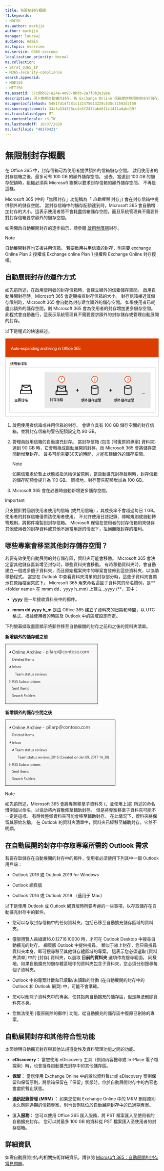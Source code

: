 ```yaml
---
title: 無限制封存概觀
f1.keywords:
- NOCSH
ms.author: markjjo
author: markjjo
manager: laurawi
audience: Admin
ms.topic: overview
ms.service: O365-seccomp
localization_priority: Normal
ms.collection:
- Strat_O365_IP
- M365-security-compliance
search.appverid:
- MOE150
- MET150
ms.assetid: 37cdbb02-a24a-4093-8bdb-2a7f0b3a19ee
description: 深入瞭解自動擴充封存，為 Exchange Online 信箱提供無限制的封存儲存。
ms.openlocfilehash: 5481fd14f281c132475613228c835c72592d2f59
ms.sourcegitcommit: 33afa334328cc4e3f2474abd611c1411adabd39f
ms.translationtype: MT
ms.contentlocale: zh-TW
ms.lasthandoff: 10/07/2020
ms.locfileid: "48370421"
---
```

# <a name="overview-of-unlimited-archiving"></a>無限制封存概觀

在 Office 365 中，封存信箱可為使用者提供額外的信箱儲存空間。 啟用使用者的封存信箱之後，最多可有 100 GB 的額外儲存空間。 過去，當達到 100 GB 的儲存配額時，組織必須與 Microsoft 聯繫以要求封存信箱的額外儲存空間。 不再是這樣。

Microsoft 365 (中的「無限封存」功能稱為「 *自動展開* 封存」) 會在封存信箱中提供額外的儲存空間。 當封存信箱中的儲存配額達到時，Microsoft 365 會自動增加封存的大小，這表示使用者將不會耗盡信箱儲存空間，而且系統管理員不需要針對封存信箱要求額外的儲存空間。

如需開啟自動展開封存的逐步指示，請參閱 [啟用無限期](enable-unlimited-archiving.md)封存。

> [!NOTE]
> 自動展開封存也支援共用信箱。 若要啟用共用信箱的封存，則需要 exchange Online Plan 2 授權或 Exchange online Plan 1 授權與 Exchange Online 封存授權。

## <a name="how-auto-expanding-archiving-works"></a>自動展開封存的運作方式

如先前所述，在啟用使用者的封存信箱時，會建立額外的信箱儲存空間。 啟用自動展開封存時，Microsoft 365 會定期檢查封存信箱的大小。 封存信箱接近其儲存限制時，Microsoft 365 會自動為封存建立額外的儲存空間。 如果使用者已耗盡此額外的儲存空間，則 Microsoft 365 會為使用者的封存增加更多儲存空間。 此程式會自動進行，這表示系統管理員不需要要求額外的封存儲存或管理自動展開的封存。

以下是程式的快速綜述。

![自動展開的封存處理常式概述](../media/74355385-d990-44fe-8a87-6c3639d1f63f.png)

1. 啟用使用者信箱或共用信箱的封存。 會建立具有 100 GB 儲存空間的封存信箱，並將封存信箱的警告配額設定為 90 GB。

2. 管理員啟用信箱的自動擴充封存。 當封存信箱 (包含 [可復原的專案] 資料夾) 達到 90 GB 時，它會轉換成自動展開的封存，而 Microsoft 365 會將儲存空間新增至封存。 最多可能需要30天的時間，才能布建額外的儲存空間。

   > [!NOTE]
   > 如果信箱處於暫止狀態或指派給保留原則，當自動擴充封存啟用時，封存信箱的儲存配額會提升為 110 GB。 同樣地，封存警告配額增加為 100 GB。

3. Microsoft 365 會在必要時自動新增更多儲存空間。

> [!IMPORTANT]
> 只支援針對個別使用者使用的信箱 (或共用信箱) ，其成長率不會超過每日 1 GB。 使用者的封存信箱僅供該使用者使用。 不允許使用日誌記錄、傳輸規則或自動轉寄規則，將郵件複製到封存信箱。 Microsoft 保留在使用者的封存信箱用來儲存其他使用者的封存資料或其他不適當用途的情況下，拒絕無限封存的權利。

## <a name="what-gets-moved-to-the-additional-archive-storage-space"></a>哪些專案會移至其他封存儲存空間？

若要有效使用自動展開的封存儲存區，資料夾可能會移動。 Microsoft 365 會決定當其他儲存區新增至封存時，哪些資料夾會移動。 有時移動資料夾時，會自動建立一個或多個子資料夾，而且原始檔案夾中的專案會發佈到這些資料夾，以協助移動程式。 當您在 Outlook 中查看資料夾清單的封存部分時，這些子資料夾會顯示在原始檔案夾底下。  Microsoft 365 用來命名這些子資料夾的命名慣例，是** \<folder name\> 在 mmm dd，yyyy h_mm) 上建立 _yyyy (**，其中：

- **yyyy** 是一年接收資料夾中的郵件。

- **mmm dd yyyy h_m** 是由 Office 365 建立子資料夾的日期和時間，以 UTC 格式，根據使用者的時區及 Outlook 中的區域設定而定。

下列螢幕擷取畫面顯示將郵件移至自動展開的封存之前和之後的資料夾清單。

 **新增額外的儲存體之前**

![已布建自動擴充封存之前，封存信箱的資料夾清單](../media/5d6d6420-e562-4912-aaab-1c111762b3f6.png)

 **新增額外的儲存空間之後**

![已布建自動展開封存後的封存信箱的資料夾清單](../media/c03c5f51-23fa-4fc2-b887-7e7e5cce30da.png)

> [!NOTE]
> 如先前所述，Microsoft 365 會將專案移至子資料夾 (，並使用上述) 所述的命名慣例加以命名，以協助將內容散佈至輔助封存。 但是將專案移至子資料夾可能不一定是這樣。 有時候整個資料夾可能會移至輔助封存。 在此情況下，資料夾將保留其原始名稱。  在 Outlook 的資料夾清單中，資料夾已經移至輔助封存，它並不明顯。

## <a name="outlook-requirements-for-accessing-items-in-an-auto-expanded-archive"></a>在自動展開的封存中存取專案所需的 Outlook 需求

若要存取儲存在自動展開的封存中的郵件，使用者必須使用下列其中一個 Outlook 用戶端：

- Outlook 2016 或 Outlook 2019 for Windows

- Outlook 網頁版

- Outlook 2016 或 Outlook 2019 （適用于 Mac）

以下是使用 Outlook 或 Outlook 網頁版時所要考慮的一些事項，以存取儲存在自動擴充封存中的郵件。

- 您可以存取封存信箱中的任何資料夾，包括已移至自動擴充儲存區域的資料夾。

- 僅限預覽人員組建16.0.12716.10000 時，才可在 Outlook Desktop 中搜尋自動擴充的封存。 網頁版 Outlook 中提供搜尋。 類似于線上封存，您只需搜尋資料夾本身，即可搜尋移至其他儲存體區域的專案。 這表示您必須選取 [資料夾清單] 中的 [封存] 資料夾，以選取 **目前的資料夾** 選項作為搜尋範圍。 同樣地，如果自動擴充的儲存體區域中的資料夾包含子資料夾，您必須分別搜尋每個子資料夾。

- Outlook 中的專案計數和已讀取/未讀取的計數 (在自動展開的封存中的 Outlook 和 Outlook 網頁) 中，可能不會準確。

- 您可以刪除子資料夾中的專案，使其指向自動擴充的儲存區，但是無法刪除資料夾本身。

- 您無法使用 [復原刪除的郵件] 功能，從自動擴充的儲存區中復原已刪除的專案。

## <a name="auto-expanding-archiving-and-other-compliance-features"></a>自動展開封存和其他符合性功能

本節說明自動擴充封存與其他法規遵從性及資料管理功能之間的功能。

- **eDiscovery：** 當您使用 eDiscovery 工具（例如內容搜尋或 In-Place 電子檔探索）時，也會搜尋自動擴充封存中的其他儲存區。

- **保留：** 當您使用 Exchange Online 中的訴訟資料暫止或 eDiscovery 案例保留和保留原則，將信箱保留在「保留」狀態時，位於自動展開封存中的內容也會處於暫止狀態。

- **通訊記錄管理 (MRM) ：** 如果您使用 Exchange Online 中的 MRM 刪除原則永久刪除過期的信箱專案，則也會刪除位於自動展開封存中的已過期專案。

- 匯**入服務：** 您可以使用 Office 365 匯入服務，將 PST 檔案匯入至使用者的自動擴充封存。 您可以將最多 100 GB 的資料從 PST 檔案匯入至使用者的封存信箱。

## <a name="more-information"></a>詳細資訊

如需自動展開封存的相關技術詳細資訊，請參閱 [Microsoft 365：自動展開的封存常見問題](https://techcommunity.microsoft.com/t5/exchange-team-blog/office-365-auto-expanding-archives-faq/ba-p/607784)。
